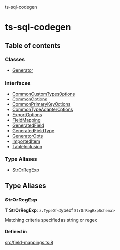 ts-sql-codegen

# ts-sql-codegen

## Table of contents

### Classes

- [Generator](classes/Generator.md)

### Interfaces

- [CommonCustomTypesOptions](interfaces/CommonCustomTypesOptions.md)
- [CommonOptions](interfaces/CommonOptions.md)
- [CommonPrimaryKeyOptions](interfaces/CommonPrimaryKeyOptions.md)
- [CommonTypeAdapterOptions](interfaces/CommonTypeAdapterOptions.md)
- [ExportOptions](interfaces/ExportOptions.md)
- [FieldMapping](interfaces/FieldMapping.md)
- [GeneratedField](interfaces/GeneratedField.md)
- [GeneratedFieldType](interfaces/GeneratedFieldType.md)
- [GeneratorOpts](interfaces/GeneratorOpts.md)
- [ImportedItem](interfaces/ImportedItem.md)
- [TableInclusion](interfaces/TableInclusion.md)

### Type Aliases

- [StrOrRegExp](README.md#strorregexp)

## Type Aliases

### StrOrRegExp

Ƭ **StrOrRegExp**: `z.TypeOf`<typeof `StrOrRegExpSchema`\>

Matching criteria specified as string or regex

#### Defined in

[src/field-mappings.ts:8](https://github.com/lorefnon/ts-sql-codegen/blob/a9c6e02/src/field-mappings.ts#L8)
